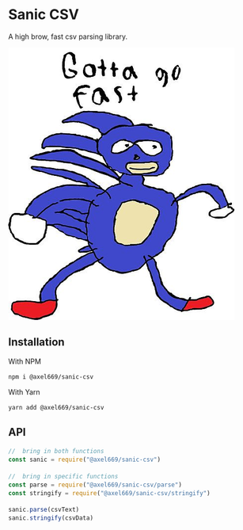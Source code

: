 # Sanic CSV
A high brow, fast csv parsing library.

![Sanic](sanic.jpg)

## Installation

With NPM
```bash
npm i @axel669/sanic-csv
```

With Yarn
```bash
yarn add @axel669/sanic-csv
```

## API
```javascript
//  bring in both functions
const sanic = require("@axel669/sanic-csv")

//  bring in specific functions
const parse = require("@axel669/sanic-csv/parse")
const stringify = require("@axel669/sanic-csv/stringify")

sanic.parse(csvText)
sanic.stringify(csvData)
```
